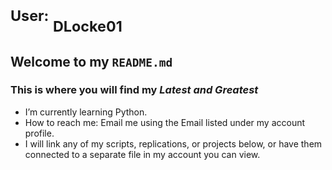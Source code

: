 # <sup>User:</sup> <sub>DLocke01</sub>
## Welcome to my `README.md`
### This is where you will find my _**Latest and Greatest**_

- I’m currently learning Python.
- How to reach me: Email me using the Email listed under my account profile.
- I will link any of my scripts, replications, or projects below, or have them connected to a separate file in my account you can view.
